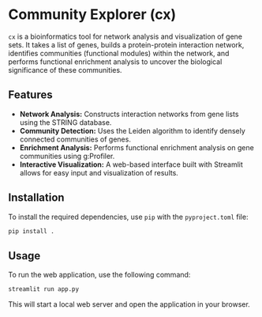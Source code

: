 
# Community Explorer (cx)

`cx` is a bioinformatics tool for network analysis and visualization of gene sets. It takes a list of genes, builds a protein-protein interaction network, identifies communities (functional modules) within the network, and performs functional enrichment analysis to uncover the biological significance of these communities.

## Features

-   **Network Analysis:** Constructs interaction networks from gene lists using the STRING database.
-   **Community Detection:** Uses the Leiden algorithm to identify densely connected communities of genes.
-   **Enrichment Analysis:** Performs functional enrichment analysis on gene communities using g:Profiler.
-   **Interactive Visualization:** A web-based interface built with Streamlit allows for easy input and visualization of results.

## Installation

To install the required dependencies, use `pip` with the `pyproject.toml` file:

```bash
pip install .
```

## Usage

To run the web application, use the following command:

```bash
streamlit run app.py
```

This will start a local web server and open the application in your browser.
